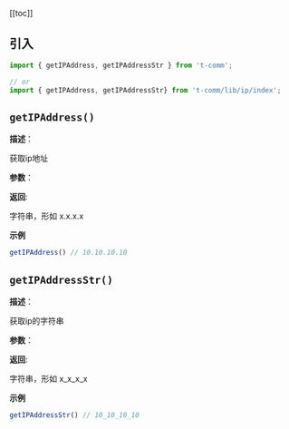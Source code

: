 [[toc]]

<h2>引入</h2>

```ts
import { getIPAddress, getIPAddressStr } from 't-comm';

// or
import { getIPAddress, getIPAddressStr} from 't-comm/lib/ip/index';
```


## `getIPAddress()` 


**描述**：<p>获取ip地址</p>

**参数**：

**返回**: <p>字符串，形如 x.x.x.x</p>

**示例**

```ts
getIPAddress() // 10.10.10.10
```
<a name="getIPAddressStr"></a>

## `getIPAddressStr()` 


**描述**：<p>获取ip的字符串</p>

**参数**：

**返回**: <p>字符串，形如 x_x_x_x</p>

**示例**

```ts
getIPAddressStr() // 10_10_10_10
```
